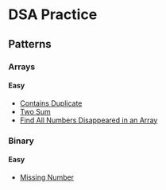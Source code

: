 # DSA Practice

## Patterns

### Arrays

#### Easy

- [Contains Duplicate](/patterns/arrays/easy/contains-duplicate/contains-duplicate.md)
- [Two Sum](/patterns/arrays/easy/two-sum/two-sum.md)
- [Find All Numbers Disappeared in an Array](/patterns/arrays/easy/find-all-numbers-dissappeared/find-all-numbers-disappeared.md)

### Binary

#### Easy

- [Missing Number](/patterns/arrays/easy/missing-number/missing-number.md)